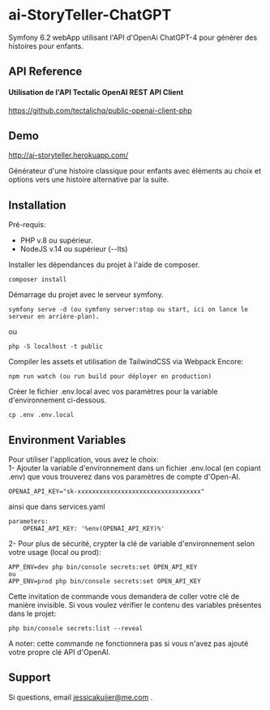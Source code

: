 
# ai-StoryTeller-ChatGPT

Symfony 6.2 webApp utilisant l'API d'OpenAi ChatGPT-4 pour générer des histoires pour enfants.

## API Reference

#### Utilisation de l'API Tectalic OpenAI REST API Client

  https://github.com/tectalichq/public-openai-client-php

## Demo

http://ai-storyteller.herokuapp.com/
  
Générateur d'une histoire classique pour enfants avec éléments au choix et options vers une histoire alternative par la suite.

## Installation
Pré-requis:  
- PHP v.8 ou supérieur.
- NodeJS v.14 ou supérieur (--lts)

Installer les dépendances du projet à l'aide de composer.  
```
composer install

```  
Démarrage du projet avec le serveur symfony.  
```
symfony serve -d (ou symfony server:stop ou start, ici on lance le serveur en arrière-plan).
```  
ou  
```
php -S localhost -t public
```  
Compiler les assets et utilisation de TailwindCSS via Webpack Encore:  
```
npm run watch (ou run build pour déployer en production)
```  

Créer le fichier .env.local avec vos paramètres pour la variable d'environnement ci-dessous.  
```
cp .env .env.local

```  

## Environment Variables

Pour utiliser l'application, vous avez le choix:  
1- Ajouter la variable d'environnement dans un fichier .env.local (en copiant .env) que vous trouverez dans vos paramètres de compte d'Open-AI.

`OPENAI_API_KEY="sk-xxxxxxxxxxxxxxxxxxxxxxxxxxxxxxxxxx"`

ainsi que dans services.yaml
```
parameters:
    OPENAI_API_KEY: '%env(OPENAI_API_KEY)%'
```
  
2- Pour plus de sécurité, crypter la clé de variable d'environnement selon votre usage (local ou prod):
```
APP_ENV=dev php bin/console secrets:set OPEN_API_KEY
ou
APP_ENV=prod php bin/console secrets:set OPEN_API_KEY
```
Cette invitation de commande vous demandera de coller votre clé de manière invisible.
  Si vous voulez vérifier le contenu des variables présentes dans le projet:
```
php bin/console secrets:list --reveal 
```
  A noter: cette commande ne fonctionnera pas si vous n'avez pas ajouté votre propre clé API d'OpenAI.
## Support

Si questions, email jessicakuijer@me.com .

